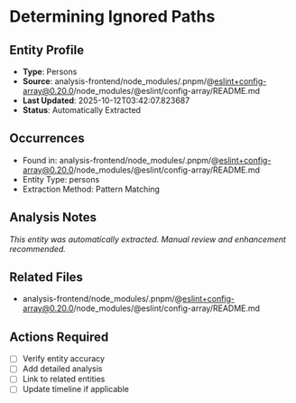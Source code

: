 # Determining Ignored Paths

## Entity Profile
- **Type**: Persons
- **Source**: analysis-frontend/node_modules/.pnpm/@eslint+config-array@0.20.0/node_modules/@eslint/config-array/README.md
- **Last Updated**: 2025-10-12T03:42:07.823687
- **Status**: Automatically Extracted

## Occurrences
- Found in: analysis-frontend/node_modules/.pnpm/@eslint+config-array@0.20.0/node_modules/@eslint/config-array/README.md
- Entity Type: persons
- Extraction Method: Pattern Matching

## Analysis Notes
*This entity was automatically extracted. Manual review and enhancement recommended.*

## Related Files
- analysis-frontend/node_modules/.pnpm/@eslint+config-array@0.20.0/node_modules/@eslint/config-array/README.md

## Actions Required
- [ ] Verify entity accuracy
- [ ] Add detailed analysis
- [ ] Link to related entities
- [ ] Update timeline if applicable
